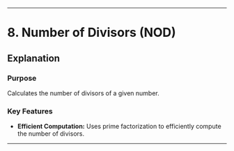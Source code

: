 
---

# 8. Number of Divisors (NOD)

## Explanation

### Purpose
Calculates the number of divisors of a given number.

### Key Features
- **Efficient Computation:** Uses prime factorization to efficiently compute the number of divisors.

---
